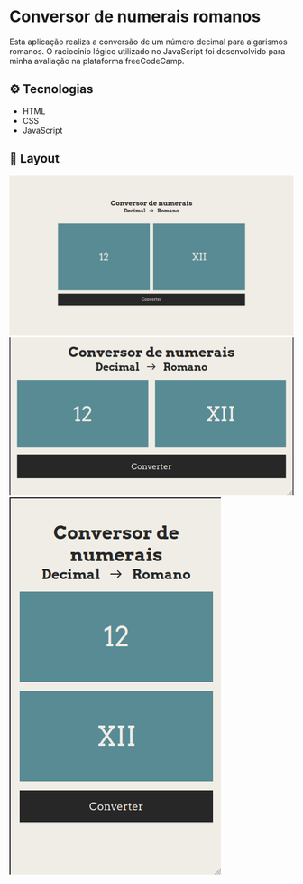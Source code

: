# Conversor de numerais romanos

Esta aplicação realiza a conversão de um número decimal para algarismos romanos. O raciocínio lógico utilizado no JavaScript foi desenvolvido para minha avaliação na plataforma freeCodeCamp.

## :gear: Tecnologias

- HTML
- CSS
- JavaScript

## :art: Layout

![layout1](img/layout1.png)
![layout2](img/layout2.png)
![layout3](img/layout3.png)
